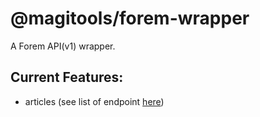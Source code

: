 # @magitools/forem-wrapper

A Forem API(v1) wrapper.

## Current Features:

- articles (see list of endpoint [here](https://developers.forem.com/api/v1#tag/articles))
